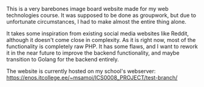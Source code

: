 This is a very barebones image board website made for my web technologies course. It was supposed to be done as groupwork, but due to unfortunate circumstances, I had to make almost the entire thing alone.

It takes some inspiration from existing social media websites like Reddit, although it doesn't come close in complexity. As it is right now, most of the functionality is completely raw PHP. It has some flaws, and I want to rework it in the near future to improve the backend functionality, and maybe transition to Golang for the backend entirely.

The website is currently hosted on my school's webserver:
https://enos.itcollege.ee/~msamoi/ICS0008_PROJECT/test-branch/
